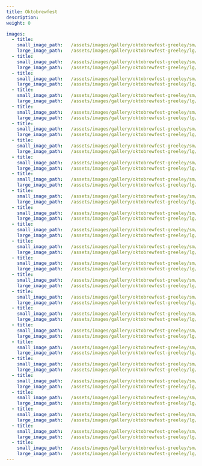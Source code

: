 ```yaml
---
title: Oktobrewfest
description:
weight: 0

images:
  - title:
    small_image_path:	/assets/images/gallery/oktobrewfest-greeley/sm/oktobrewfest-greeley-1.jpg
    large_image_path:	/assets/images/gallery/oktobrewfest-greeley/lg/oktobrewfest-greeley-1.jpg
  - title:
    small_image_path:	/assets/images/gallery/oktobrewfest-greeley/sm/oktobrewfest-greeley-2.jpg
    large_image_path:	/assets/images/gallery/oktobrewfest-greeley/lg/oktobrewfest-greeley-2.jpg
  - title:
    small_image_path:	/assets/images/gallery/oktobrewfest-greeley/sm/oktobrewfest-greeley-3.jpg
    large_image_path:	/assets/images/gallery/oktobrewfest-greeley/lg/oktobrewfest-greeley-3.jpg
  - title:
    small_image_path:	/assets/images/gallery/oktobrewfest-greeley/sm/oktobrewfest-greeley-4.jpg
    large_image_path:	/assets/images/gallery/oktobrewfest-greeley/lg/oktobrewfest-greeley4.jpg
  - title:
    small_image_path:	/assets/images/gallery/oktobrewfest-greeley/sm/oktobrewfest-greeley-5.jpg
    large_image_path:	/assets/images/gallery/oktobrewfest-greeley/lg/oktobrewfest-greeley-5.jpg
  - title:
    small_image_path:	/assets/images/gallery/oktobrewfest-greeley/sm/oktobrewfest-greeley-6.jpg
    large_image_path:	/assets/images/gallery/oktobrewfest-greeley/lg/oktobrewfest-greeley-6.jpg
  - title:
    small_image_path:	/assets/images/gallery/oktobrewfest-greeley/sm/oktobrewfest-greeley-7.jpg
    large_image_path:	/assets/images/gallery/oktobrewfest-greeley/lg/oktobrewfest-greeley-7.jpg
  - title:
    small_image_path:	/assets/images/gallery/oktobrewfest-greeley/sm/oktobrewfest-greeley-8.jpg
    large_image_path:	/assets/images/gallery/oktobrewfest-greeley/lg/oktobrewfest-greeley-8.jpg
  - title:
    small_image_path:	/assets/images/gallery/oktobrewfest-greeley/sm/oktobrewfest-greeley-9.jpg
    large_image_path:	/assets/images/gallery/oktobrewfest-greeley/lg/oktobrewfest-greeley-9.jpg
  - title:
    small_image_path:	/assets/images/gallery/oktobrewfest-greeley/sm/oktobrewfest-greeley-10.jpg
    large_image_path:	/assets/images/gallery/oktobrewfest-greeley/lg/oktobrewfest-greeley-10.jpg
  - title:
    small_image_path:	/assets/images/gallery/oktobrewfest-greeley/sm/oktobrewfest-greeley-11.jpg
    large_image_path:	/assets/images/gallery/oktobrewfest-greeley/lg/oktobrewfest-greeley-11.jpg
  - title:
    small_image_path:	/assets/images/gallery/oktobrewfest-greeley/sm/oktobrewfest-greeley-12.jpg
    large_image_path:	/assets/images/gallery/oktobrewfest-greeley/lg/oktobrewfest-greeley-12.jpg
  - title:
    small_image_path:	/assets/images/gallery/oktobrewfest-greeley/sm/oktobrewfest-greeley-13.jpg
    large_image_path:	/assets/images/gallery/oktobrewfest-greeley/lg/oktobrewfest-greeley-13.jpg
  - title:
    small_image_path:	/assets/images/gallery/oktobrewfest-greeley/sm/oktobrewfest-greeley-14.jpg
    large_image_path:	/assets/images/gallery/oktobrewfest-greeley/lg/oktobrewfest-greeley-14.jpg
  - title:
    small_image_path:	/assets/images/gallery/oktobrewfest-greeley/sm/oktobrewfest-greeley-15.jpg
    large_image_path:	/assets/images/gallery/oktobrewfest-greeley/lg/oktobrewfest-greeley-15.jpg
  - title:
    small_image_path:	/assets/images/gallery/oktobrewfest-greeley/sm/oktobrewfest-greeley-16.jpg
    large_image_path:	/assets/images/gallery/oktobrewfest-greeley/lg/oktobrewfest-greeley-16.jpg
  - title:
    small_image_path:	/assets/images/gallery/oktobrewfest-greeley/sm/oktobrewfest-greeley-17.jpg
    large_image_path:	/assets/images/gallery/oktobrewfest-greeley/lg/oktobrewfest-greeley-17.jpg
  - title:
    small_image_path:	/assets/images/gallery/oktobrewfest-greeley/sm/oktobrewfest-greeley-18.jpg
    large_image_path:	/assets/images/gallery/oktobrewfest-greeley/lg/oktobrewfest-greeley-18.jpg
  - title:
    small_image_path:	/assets/images/gallery/oktobrewfest-greeley/sm/oktobrewfest-greeley-19.jpg
    large_image_path:	/assets/images/gallery/oktobrewfest-greeley/lg/oktobrewfest-greeley-19.jpg
  - title:
    small_image_path:	/assets/images/gallery/oktobrewfest-greeley/sm/oktobrewfest-greeley-20.jpg
    large_image_path:	/assets/images/gallery/oktobrewfest-greeley/lg/oktobrewfest-greeley-20.jpg
  - title:
    small_image_path:	/assets/images/gallery/oktobrewfest-greeley/sm/oktobrewfest-greeley-21.jpg
    large_image_path:	/assets/images/gallery/oktobrewfest-greeley/lg/oktobrewfest-greeley-21.jpg
  - title:
    small_image_path:	/assets/images/gallery/oktobrewfest-greeley/sm/oktobrewfest-greeley-22.jpg
    large_image_path:	/assets/images/gallery/oktobrewfest-greeley/lg/oktobrewfest-greeley-22.jpg
  - title:
    small_image_path:	/assets/images/gallery/oktobrewfest-greeley/sm/oktobrewfest-greeley-23.jpg
    large_image_path:	/assets/images/gallery/oktobrewfest-greeley/lg/oktobrewfest-greeley-23.jpg
  - title:
    small_image_path:	/assets/images/gallery/oktobrewfest-greeley/sm/oktobrewfest-greeley-24.jpg
    large_image_path:	/assets/images/gallery/oktobrewfest-greeley/lg/oktobrewfest-greeley-24.jpg
  - title:
    small_image_path:	/assets/images/gallery/oktobrewfest-greeley/sm/oktobrewfest-greeley-25.jpg
    large_image_path:	/assets/images/gallery/oktobrewfest-greeley/lg/oktobrewfest-greeley-25.jpg
---
```

